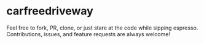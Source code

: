# carfreedriveway

Feel free to fork, PR, clone, or just stare at the code while sipping espresso. Contributions, issues, and feature requests are always welcome!